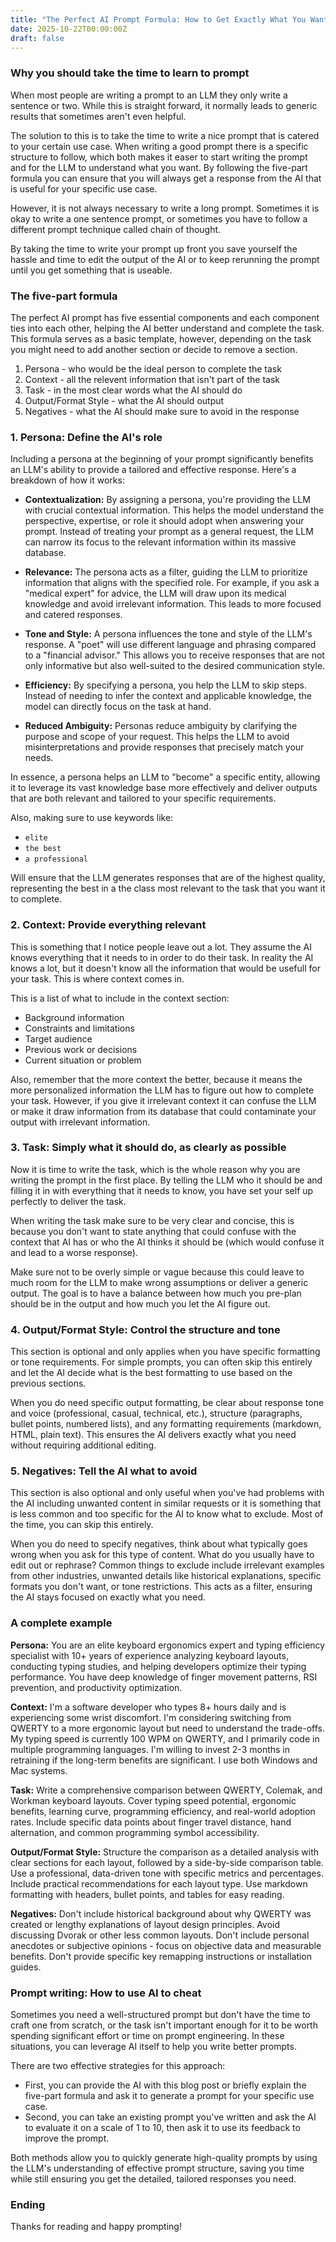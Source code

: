 ```yaml
---
title: "The Perfect AI Prompt Formula: How to Get Exactly What You Want Every Time"
date: 2025-10-22T00:00:00Z
draft: false
---
```


### Why you should take the time to learn to prompt

When most people are writing a prompt to an LLM they only write a sentence or two. While this is straight forward, it normally leads to generic results that sometimes aren't even helpful. 

The solution to this is to take the time to write a nice prompt that is catered to your certain use case. When writing a good prompt there is a specific structure to follow, which both makes it easer to start writing the prompt and for the LLM to understand what you want. By following the five-part formula you can ensure that you will always get a response from the AI that is useful for your specific use case.

However, it is not always necessary to write a long prompt. Sometimes it is okay to write a one sentence prompt, or sometimes you have to follow a different prompt technique called chain of thought.

By taking the time to write your prompt up front you save yourself the hassle and time to edit the output of the AI or to keep rerunning the prompt until you get something that is useable.

### The five-part formula

The perfect AI prompt has five essential components and each component ties into each other, helping the AI better understand and complete the task. This formula serves as a basic template, however, depending on the task you might need to add another section or decide to remove a section.

1. Persona - who would be the ideal person to complete the task
2. Context - all the relevent information that isn't part of the task
3. Task - in the most clear words what the AI should do
4. Output/Format Style - what the AI should output
5. Negatives - what the AI should make sure to avoid in the response

### 1. Persona: Define the AI's role

Including a persona at the beginning of your prompt significantly benefits an LLM's ability to provide a tailored and effective response. Here's a breakdown of how it works:

*   **Contextualization:** By assigning a persona, you're providing the LLM with crucial contextual information. This helps the model understand the perspective, expertise, or role it should adopt when answering your prompt. Instead of treating your prompt as a general request, the LLM can narrow its focus to the relevant information within its massive database.

*   **Relevance:** The persona acts as a filter, guiding the LLM to prioritize information that aligns with the specified role. For example, if you ask a "medical expert" for advice, the LLM will draw upon its medical knowledge and avoid irrelevant information. This leads to more focused and catered responses.

*   **Tone and Style:** A persona influences the tone and style of the LLM's response. A "poet" will use different language and phrasing compared to a "financial advisor." This allows you to receive responses that are not only informative but also well-suited to the desired communication style.

*   **Efficiency:** By specifying a persona, you help the LLM to skip steps. Instead of needing to infer the context and applicable knowledge, the model can directly focus on the task at hand.

*   **Reduced Ambiguity:** Personas reduce ambiguity by clarifying the purpose and scope of your request. This helps the LLM to avoid misinterpretations and provide responses that precisely match your needs.

In essence, a persona helps an LLM to "become" a specific entity, allowing it to leverage its vast knowledge base more effectively and deliver outputs that are both relevant and tailored to your specific requirements.

Also, making sure to use keywords like:
- `elite`
- `the best`
- `a professional`

Will ensure that the LLM generates responses that are of the highest quality, representing the best in a the class most relevant to the task that you want it to complete.

### 2. Context: Provide everything relevant

This is something that I notice people leave out a lot. They assume the AI knows everything that it needs to in order to do their task. In reality the AI knows a lot, but it doesn't know all the information that would be usefull for your task. This is where context comes in.

This is a list of what to include in the context section:
- Background information
- Constraints and limitations
- Target audience
- Previous work or decisions
- Current situation or problem

Also, remember that the more context the better, because it means the more personalized information the LLM has to figure out how to complete your task. However, if you give it irrelevant context it can confuse the LLM or make it draw information from its database that could contaminate your output with irrelevant information.

### 3. Task: Simply what it should do, as clearly as possible

Now it is time to write the task, which is the whole reason why you are writing the prompt in the first place. By telling the LLM who it should be and filling it in with everything that it needs to know, you have set your self up perfectly to deliver the task.

When writing the task make sure to be very clear and concise, this is because you don't want to state anything that could confuse with the context that AI has or who the AI thinks it should be (which would confuse it and lead to a worse response).

Make sure not to be overly simple or vague because this could leave to much room for the LLM to make wrong assumptions or deliver a generic output. The goal is to have a balance between how much you pre-plan should be in the output and how much you let the AI figure out.

### 4. Output/Format Style: Control the structure and tone

This section is optional and only applies when you have specific formatting or tone requirements. For simple prompts, you can often skip this entirely and let the AI decide what is the best formatting to use based on the previous sections.

When you do need specific output formatting, be clear about response tone and voice (professional, casual, technical, etc.), structure (paragraphs, bullet points, numbered lists), and any formatting requirements (markdown, HTML, plain text). This ensures the AI delivers exactly what you need without requiring additional editing.

### 5. Negatives: Tell the AI what to avoid

This section is also optional and only useful when you've had problems with the AI including unwanted content in similar requests or it is something that is less common and too specific for the AI to know what to exclude. Most of the time, you can skip this entirely.

When you do need to specify negatives, think about what typically goes wrong when you ask for this type of content. What do you usually have to edit out or rephrase? Common things to exclude include irrelevant examples from other industries, unwanted details like historical explanations, specific formats you don't want, or tone restrictions. This acts as a filter, ensuring the AI stays focused on exactly what you need.

### A complete example

**Persona:** You are an elite keyboard ergonomics expert and typing efficiency specialist with 10+ years of experience analyzing keyboard layouts, conducting typing studies, and helping developers optimize their typing performance. You have deep knowledge of finger movement patterns, RSI prevention, and productivity optimization.

**Context:** I'm a software developer who types 8+ hours daily and is experiencing some wrist discomfort. I'm considering switching from QWERTY to a more ergonomic layout but need to understand the trade-offs. My typing speed is currently 100 WPM on QWERTY, and I primarily code in multiple programming languages. I'm willing to invest 2-3 months in retraining if the long-term benefits are significant. I use both Windows and Mac systems.

**Task:** Write a comprehensive comparison between QWERTY, Colemak, and Workman keyboard layouts. Cover typing speed potential, ergonomic benefits, learning curve, programming efficiency, and real-world adoption rates. Include specific data points about finger travel distance, hand alternation, and common programming symbol accessibility.

**Output/Format Style:** Structure the comparison as a detailed analysis with clear sections for each layout, followed by a side-by-side comparison table. Use a professional, data-driven tone with specific metrics and percentages. Include practical recommendations for each layout type. Use markdown formatting with headers, bullet points, and tables for easy reading.

**Negatives:** Don't include historical background about why QWERTY was created or lengthy explanations of layout design principles. Avoid discussing Dvorak or other less common layouts. Don't include personal anecdotes or subjective opinions - focus on objective data and measurable benefits. Don't provide specific key remapping instructions or installation guides.

### Prompt writing: How to use AI to cheat

Sometimes you need a well-structured prompt but don't have the time to craft one from scratch, or the task isn't important enough for it to be worth spending significant effort or time on prompt engineering. In these situations, you can leverage AI itself to help you write better prompts.

There are two effective strategies for this approach:
- First, you can provide the AI with this blog post or briefly explain the five-part formula and ask it to generate a prompt for your specific use case.
- Second, you can take an existing prompt you've written and ask the AI to evaluate it on a scale of 1 to 10, then ask it to use its feedback to improve the prompt.

Both methods allow you to quickly generate high-quality prompts by using the LLM's understanding of effective prompt structure, saving you time while still ensuring you get the detailed, tailored responses you need.

### Ending

Thanks for reading and happy prompting!
